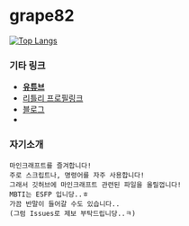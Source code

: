 # grape82
[![Top Langs](https://github-readme-stats.vercel.app/api/top-langs/?username=grape82)](https://github.com/anuraghazra/github-readme-stats)

### 기타 링크
* [**유튜브**](https://www.youtube.com/channel/UCRO5ekxPBR5WIsYozR92gUw)
* [리틀리 프로필링크](https://litt.ly/grape)
* [블로그](https://blog.naver.com/yongyong130)
* 
### 자기소개
```
마인크래프트를 즐겨합니다!
주로 스크립트나, 명령어를 자주 사용합니다!
그래서 깃허브에 마인크래프트 관련된 파일을 올릴껍니다!
MBTI는 ESFP 입니당..ㅎ
가끔 반말이 들어갈 수도 있습니다..
(그럼 Issues로 제보 부탁드립니당..ㅋ)
```
